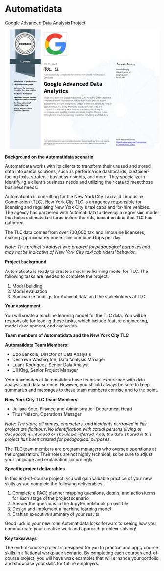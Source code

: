 # Automatidata
Google Advanced Data Analysis Project


![alt text](https://github.com/Abel5/Automatidata/blob/main/images/Google%20Advanced%20Data%20Analysis%20Ceirtificate.jpg)

**Background on the Automatidata scenario**

Automatidata works with its clients to transform their unused and stored data into useful solutions, such as performance dashboards, customer-facing tools, strategic business insights, and more. They specialize in identifying a client’s business needs and utilizing their data to meet those business needs.

Automatidata is consulting for the New York City Taxi and Limousine Commission (TLC). New York City TLC is an agency responsible for licensing and regulating New York City's taxi cabs and for-hire vehicles. The agency has partnered with Automatidata to develop a regression model that helps estimate taxi fares before the ride, based on data that TLC has gathered.

The TLC data comes from over 200,000 taxi and limousine licensees, making approximately one million combined trips per day.

*Note: This project's dataset was created for pedagogical purposes and may not be indicative of New York City taxi cab riders' behavior.*

**Project background**

Automatidata is ready to create a machine learning model for TLC. The following tasks are needed to complete the project:

1. Model building
2. Model evaluation
3. Summarize findings for Automatidata and the stakeholders at TLC

**Your assignment**

You will create a machine learning model for the TLC data. You will be responsible for leading these tasks, which include feature engineering, model development, and evaluation.

**Team members of Automatidata and the New York City TLC**

**Automatidata Team Members:**
- Udo Bankole, Director of Data Analysis
- Deshawn Washington, Data Analysis Manager
- Luana Rodriquez, Senior Data Analyst
- Uli King, Senior Project Manager

Your teammates at Automatidata have technical experience with data analysis and data science. However, you should always be sure to keep summaries and messages to these team members concise and to the point.

**New York City TLC Team Members:**
- Juliana Soto, Finance and Administration Department Head
- Titus Nelson, Operations Manager

*Note: The story, all names, characters, and incidents portrayed in this project are fictitious. No identification with actual persons (living or deceased) is intended or should be inferred. And, the data shared in this project has been created for pedagogical purposes.*

The TLC team members are program managers who oversee operations at the organization. Their roles are not highly technical, so be sure to adjust your language and explanation accordingly.

**Specific project deliverables**

In this end-of-course project, you will gain valuable practice of your new skills as you complete the following deliverables:

1. Complete a PACE planner mapping questions, details, and action items for each stage of the project scenario
2. Answer the questions in the Jupyter notebook project file
3. Design and implement a machine learning model
4. Draft an executive summary of your results

Good luck in your new role! Automatidata looks forward to seeing how you communicate your creative work and approach problem-solving!

**Key takeaways**

The end-of-course project is designed for you to practice and apply course skills in a fictional workplace scenario. By completing each course’s end-of-course project, you will have work examples that will enhance your portfolio and showcase your skills for future employers.
